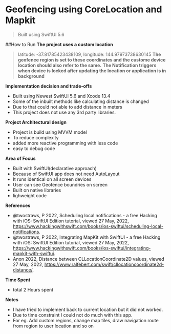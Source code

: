 # Geofencing using CoreLocation and Mapkit
> Built using SwiftUI 5.6

##How to Run
**The project uses a custom location**
> latitude: -37.81785423438109, longitude:  144.97973738630145
**The geofence region is set to these coordinates and the custome device location should also refer to the same.**
**The Notification triggers when device is locked after updating the location or application is in background**

**Implementation decision and trade-offs**
- Built using Newest SwiftUI 5.6 and Xcode 13.4
- Some of the inbuilt methods like calculating distance is changed 
- Due to that could not able to add distance in meters
- This project does not use any 3rd party libraries. 

**Project Architectural design**
- Project is build using MVVM model
- To reduce complexity 
- added more reactive programming with less code
- easy to debug code

**Area of Focus**
- Built with SwiftUI(declarative approach) 
- Because of SwiftUI app does not need AutoLayout
- It runs identical on all screen devices
- User can see Geofence boundries on screen
- Built on native libraries
- lighweight code

**References**
- @twostraws, P 2022, Scheduling local notifications - a free Hacking with iOS: SwiftUI Edition tutorial, viewed 27 May, 2022, <https://www.hackingwithswift.com/books/ios-swiftui/scheduling-local-notifications>.
- @twostraws, P 2022, Integrating MapKit with SwiftUI - a free Hacking with iOS: SwiftUI Edition tutorial, viewed 27 May, 2022, <https://www.hackingwithswift.com/books/ios-swiftui/integrating-mapkit-with-swiftui>.
- Anon 2022, Distance between CLLocationCoordinate2D values, viewed 27 May, 2022, <https://www.ralfebert.com/swift/cllocationcoordinate2d-distance/>.


**Time Spent**
- total 2 Hours spent 

**Notes**
- I have tried to implement back to current location but it did not worked.
- Due to time constraint I could not do much with this app.
- For eg. Add custom regions, change map tiles, draw navigation route from region to user location and so on
